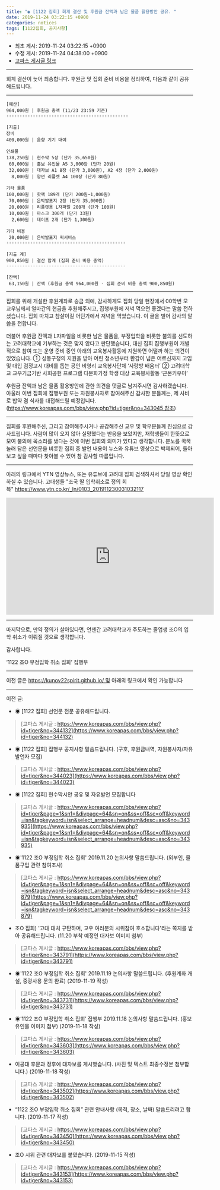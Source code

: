 ```yaml
---
title: "◉ [1122 집회] 회계 결산 및 후원금 잔액과 남은 물품 활용방안 공유. "
date: 2019-11-24 03:22:15 +0900
categories: notices
tags: [1122집회, 공지사항]
---
```

* 최초 게시: 2019-11-24 03:22:15 +0900
* 수정 게시: 2019-11-24 04:38:00 +0900
* [고파스 게시글 링크](https://www.koreapas.com/bbs/view.php?id=tiger&page=1&sn1=&divpage=64&sn=off&ss=on&sc=on&select_arrange=headnum&desc=asc&no=344247)


---
회계 결산이 늦어 죄송합니다.
후원금 및 집회 준비 비용을 정리하여, 다음과 같이 공유해드립니다.


---

```
[예산]
964,000원 | 후원금 총액 (11/23 23:59 기준)  
----------------------------------------------

[지출]
장비 
400,000원 | 음향 기기 대여  

인쇄물
178,250원 | 현수막 5장 (단가 35,650원)  
 60,000원 | 홍보 유인물 A5 3,000장 (단가 20원)  
 32,000원 | 대자보 A1 8장 (단가 3,000원), A2 4장 (단가 2,000원)  
  8,000원 | 양면 리플렛 A4 100장 (단가 80원)  

기타 물품
100,000원 | 핫팩 189개 (단가 200원~1,000원)  
 70,000원 | 은박발포지 2장 (단가 35,000원)  
 20,000원 | 리플렛용 L자파일 200개 (단가 100원)  
 10,000원 | 마스크 300개 (단가 33원)   
  2,600원 | 테이프 2개 (단가 1,300원)  

기타 비용 
 20,000원 | 은박발포지 퀵서비스  
---------------------------------------------

[지출 계]
900,850원 | 결산 합계 (집회 준비 비용 총액)
---------------------------------------------

[잔액]
 63,150원 | 잔액 (후원금 총액 964,000원 - 집회 준비 비용 총액 900,850원)

```

---
집회를 위해 개설한 후원계좌로 송금 외에, 감사하게도 집회 당일 현장에서 00학번 모 교우님께서 얼마간의 현금을 후원해주시고, 집행부원에 저녁 먹으면 좋겠다는 말씀 전하셨습니다.
집회 마치고 참살이길 어딘가에서 저녁을 먹었습니다.
이 글을 빌어 감사의 말씀을 전합니다.


더불어 후원금 잔액과 L자파일을 비롯한 남은 물품을, 부정입학을 비롯한 불의를 선도하는 고려대학교에 기부하는 것은 맞지 않다고 판단했습니다,
대신 집회 집행부원이 개별적으로 참여 또는 운영 준비 중인 아래의 교육봉사활동에 지원하면 어떨까 하는 의견이 있었습니다.
① 성동구청의 지원을 받아 어린 청소년부터 환갑이 넘은 어르신까지 고입 및 대입 검정고시 대비를 돕는 공인 비영리 교육봉사단체 ‘사랑방 배움터’
② 고려대학교 교우기금기반 사회공헌 프로그램 다문화가정 학생 대상 교육봉사활동 ‘근본키우미’

후원금 잔액과 남은 물품 활용방안에 관한 의견을 댓글로 남겨주시면 감사하겠습니다.
아울러 이번 집회에 집행부원 또는 자원봉사자로 참여해주신 감사한 분들께는, 제 사비로 밥약 겸 식사를 대접해드릴 예정입니다.
(https://www.koreapas.com/bbs/view.php?id=tiger&no=343045 참조)


---

집회를 후원해주신, 그리고 참여해주시거나 공감해주신 교우 및 학우분들께 진심으로 감사드립니다.
사람이 많이 오지 않아 실망했다는 반응을 보았지만, 재학생들이 한뜻으로 모여 불의에 목소리를 냈다는 것에 이번 집회의 의미가 있다고 생각합니다.
분노를 꾹꾹 눌러 담은 선언문을 비롯한 집회 중 발언 내용이 뉴스와 유튜브 영상으로 박제되어,
돌아보고 싶을 때마다 찾아볼 수 있어 참 감사할 따름입니다.


---

아래의 링크에서 YTN 영상뉴스, 또는 유튜브에 고려대 집회 검색하셔서 당일 영상 확인하실 수 있습니다.
고대생들 "조국 딸 입학취소로 정의 회복" https://www.ytn.co.kr/_ln/0103_201911230031032117
<iframe width="560" height="315" src="https://www.youtube.com/embed/OoH5N-RQcUQ" frameborder="0" allow="accelerometer; autoplay; encrypted-media; gyroscope; picture-in-picture" allowfullscreen></iframe>


---

마지막으로, 만약 정의가 살아있다면, 언젠간 고려대학교가 주도하는 졸업생 조O의 입학 취소가 이뤄질 것으로 생각합니다.



감사합니다.

‘1122 조O 부정입학 취소 집회’ 집행부





---

이전 글은 https://kunov22spirit.github.io/ 및 아래의 링크에서 확인 가능합니다



----

이전 글:

* ◉ [1122 집회] 선언문 전문 공유해드립니다.  
> [고파스 게시글 : https://www.koreapas.com/bbs/view.php?id=tiger&no=344132](https://www.koreapas.com/bbs/view.php?id=tiger&no=344132)

* ◉ [1122 집회] 집행부 공지사항 말씀드립니다. (구호, 후원금내역, 자원봉사자/자유발언자 모집) 
> [고파스 게시글 : https://www.koreapas.com/bbs/view.php?id=tiger&no=344023](https://www.koreapas.com/bbs/view.php?id=tiger&no=344023)

* ◉ [1122 집회] 현수막시안 공유 및 자유발언 모집합니다  
> [고파스 게시글 : https://www.koreapas.com/bbs/view.php?id=tiger&page=1&sn1=&divpage=64&sn=on&ss=off&sc=off&keyword=isn&tagkeyword=isn&select_arrange=headnum&desc=asc&no=343935](https://www.koreapas.com/bbs/view.php?id=tiger&page=1&sn1=&divpage=64&sn=on&ss=off&sc=off&keyword=isn&tagkeyword=isn&select_arrange=headnum&desc=asc&no=343935)

* ◉'1122 조O 부정입학 취소 집회' 2019.11.20 논의사항 말씀드립니다. (외부인, 물품구입 관련 참여조사) 
> [고파스 게시글 : https://www.koreapas.com/bbs/view.php?id=tiger&page=1&sn1=&divpage=64&sn=on&ss=off&sc=off&keyword=isn&tagkeyword=isn&select_arrange=headnum&desc=asc&no=343879](https://www.koreapas.com/bbs/view.php?id=tiger&page=1&sn1=&divpage=64&sn=on&ss=off&sc=off&keyword=isn&tagkeyword=isn&select_arrange=headnum&desc=asc&no=343879)

* 조O 집회) '고대 대처 규탄하며, 교우 여러분의 시위참여 호소합니다'라는 쪽지를 받아 공유해드립니다. (11.20 부착 예정인 대자보 이미지 첨부)
> [고파스 게시글 : https://www.koreapas.com/bbs/view.php?id=tiger&no=343791](https://www.koreapas.com/bbs/view.php?id=tiger&no=343791)

* ◉'1122 조O 부정입학 취소 집회' 2019.11.19 논의사항 말씀드립니다. (후원계좌 개설, 중광사용 문의 완료) (2019-11-19 작성)
> [고파스 게시글 : https://www.koreapas.com/bbs/view.php?id=tiger&no=343731](https://www.koreapas.com/bbs/view.php?id=tiger&no=343731)

* ◉’1122 조O 부정입학 취소 집회’ 집행부 2019.11.18 논의사항 말씀드립니다. (홍보 유인물 이미지 첨부) (2019-11-18 작성)
> [고파스 게시글 : https://www.koreapas.com/bbs/view.php?id=tiger&no=343603](https://www.koreapas.com/bbs/view.php?id=tiger&no=343603)

* 이공대 후문과 정후에 대자보를 게시했습니다. (사진 및 텍스트 최종수정본 첨부합니다.) (2019-11-18 작성)
> [고파스 게시글 : https://www.koreapas.com/bbs/view.php?id=tiger&no=343502](https://www.koreapas.com/bbs/view.php?id=tiger&no=343502)

* “1122 조O 부정입학 취소 집회” 관련 안내사항 (목적, 장소, 날짜) 말씀드리려고 합니다. (2019-11-17 작성)
> [고파스 게시글 : https://www.koreapas.com/bbs/view.php?id=tiger&no=343450](https://www.koreapas.com/bbs/view.php?id=tiger&no=343450)

* 조O 시위 관련 대자보를 붙였습니다. (2019-11-15 작성)
> [고파스 게시글 : https://www.koreapas.com/bbs/view.php?id=tiger&no=343153](https://www.koreapas.com/bbs/view.php?id=tiger&no=343153)
